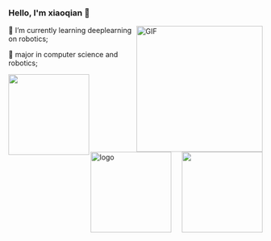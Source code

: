 ### Hello, I'm xiaoqian 👋  

<img align="right" alt="GIF" width="250px" src="https://i.pinimg.com/originals/e4/26/70/e426702edf874b181aced1e2fa5c6cde.gif" />

🌱 I’m currently learning deeplearning on robotics;

💼 major in computer science and robotics;


<img align="left" height="160px" src="https://github-readme-stats.vercel.app/api?username=lovelyyoshino&show_icons=true&theme=dracula" />
<img align="right"  height="160px" src="https://github-readme-stats.vercel.app/api/top-langs/?username=lovelyyoshino&show_icons=true&layout=compact&theme=dracula"/>

<img src="https://github-profile-trophy.vercel.app/?username=lovelyyoshino&theme=flat&column=7" alt="logo" height="160" align="middle" style="margin: auto; margin-bottom: 22px;" />

<!--
**lovelyyoshino/lovelyyoshino** is a ✨ _special_ ✨ repository because its `README.md` (this file) appears on your GitHub profile.

Here are some ideas to get you started:

- 🔭 I’m currently working on ...
- 🌱 I’m currently learning ...
- 👯 I’m looking to collaborate on ...
- 🤔 I’m looking for help with ...
- 💬 Ask me about ...
- 📫 How to reach me: ...
- 😄 Pronouns: ...
- ⚡ Fun fact: ...
-->
